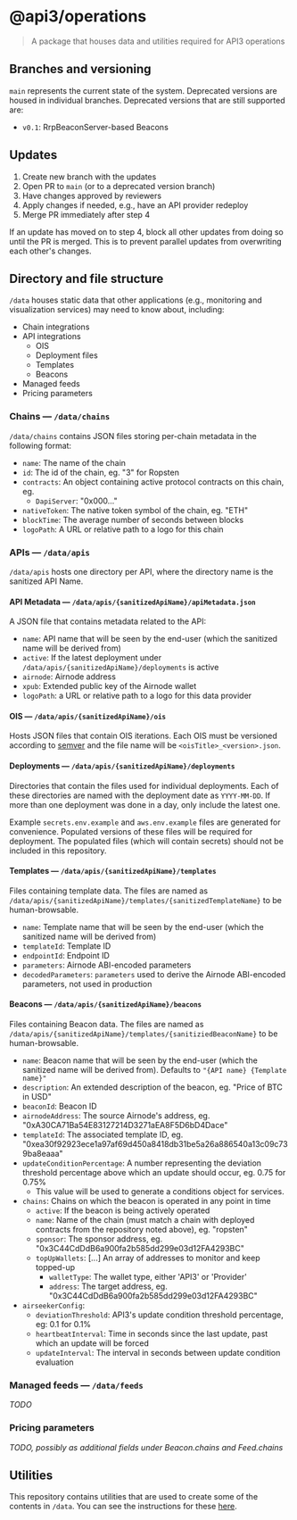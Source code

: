# @api3/operations

> A package that houses data and utilities required for API3 operations

## Branches and versioning

`main` represents the current state of the system. Deprecated versions are housed in individual branches. Deprecated
versions that are still supported are:

- `v0.1`: RrpBeaconServer-based Beacons

## Updates

1. Create new branch with the updates
2. Open PR to `main` (or to a deprecated version branch)
3. Have changes approved by reviewers
4. Apply changes if needed, e.g., have an API provider redeploy
5. Merge PR immediately after step 4

If an update has moved on to step 4, block all other updates from doing so until the PR is merged. This is to prevent
parallel updates from overwriting each other's changes.

## Directory and file structure

`/data` houses static data that other applications (e.g., monitoring and visualization services) may need to know about,
including:

- Chain integrations
- API integrations
  - OIS
  - Deployment files
  - Templates
  - Beacons
- Managed feeds
- Pricing parameters

### Chains — `/data/chains`

`/data/chains` contains JSON files storing per-chain metadata in the following format:

- `name`: The name of the chain
- `id`: The id of the chain, eg. "3" for Ropsten
- `contracts`: An object containing active protocol contracts on this chain, eg.
  - `DapiServer`: "0x000..."
- `nativeToken`: The native token symbol of the chain, eg. "ETH"
- `blockTime`: The average number of seconds between blocks
- `logoPath`: A URL or relative path to a logo for this chain

### APIs — `/data/apis`

`/data/apis` hosts one directory per API, where the directory name is the sanitized API Name.

#### API Metadata — `/data/apis/{sanitizedApiName}/apiMetadata.json`

A JSON file that contains metadata related to the API:

- `name`: API name that will be seen by the end-user (which the sanitized name will be derived from)
- `active`: If the latest deployment under `/data/apis/{sanitizedApiName}/deployments` is active
- `airnode`: Airnode address
- `xpub`: Extended public key of the Airnode wallet
- `logoPath`: a URL or relative path to a logo for this data provider

#### OIS — `/data/apis/{sanitizedApiName}/ois`

Hosts JSON files that contain OIS iterations. Each OIS must be versioned according to [semver](https://semver.org/) and
the file name will be `<oisTitle>_<version>.json`.

#### Deployments — `/data/apis/{sanitizedApiName}/deployments`

Directories that contain the files used for individual deployments. Each of these directories are named with the
deployment date as `YYYY-MM-DD`. If more than one deployment was done in a day, only include the latest one.

Example `secrets.env.example` and `aws.env.example` files are generated for convenience. Populated versions of these
files will be required for deployment. The populated files (which will contain secrets) should not be included in this
repository.

#### Templates — `/data/apis/{sanitizedApiName}/templates`

Files containing template data. The files are named as `/data/apis/{sanitizedApiName}/templates/{sanitizedTemplateName}`
to be human-browsable.

- `name`: Template name that will be seen by the end-user (which the sanitized name will be derived from)
- `templateId`: Template ID
- `endpointId`: Endpoint ID
- `parameters`: Airnode ABI-encoded parameters
- `decodedParameters`: `parameters` used to derive the Airnode ABI-encoded parameters, not used in production

#### Beacons — `/data/apis/{sanitizedApiName}/beacons`

Files containing Beacon data. The files are named as `/data/apis/{sanitizedApiName}/templates/{sanitiziedBeaconName}` to
be human-browsable.

- `name`: Beacon name that will be seen by the end-user (which the sanitized name will be derived from). Defaults to
  `"{API name} {Template name}"`
- `description`: An extended description of the beacon, eg. "Price of BTC in USD"
- `beaconId`: Beacon ID
- `airnodeAddress`: The source Airnode's address, eg. "0xA30CA71Ba54E83127214D3271aEA8F5D6bD4Dace"
- `templateId`: The associated template ID, eg. "0xea30f92923ece1a97af69d450a8418db31be5a26a886540a13c09c739ba8eaaa"
- `updateConditionPercentage`: A number representing the deviation threshold percentage above which an update should
  occur, eg. 0.75 for 0.75%
  - This value will be used to generate a conditions object for services.
- `chains`: Chains on which the beacon is operated in any point in time
  - `active`: If the beacon is being actively operated
  - `name`: Name of the chain (must match a chain with deployed contracts from the repository noted above), eg.
    "ropsten"
  - `sponsor`: The sponsor address, eg. "0x3C44CdDdB6a900fa2b585dd299e03d12FA4293BC"
  - `topUpWallets`: [...] An array of addresses to monitor and keep topped-up
    - `walletType`: The wallet type, either 'API3' or 'Provider'
    - `address`: The target address, eg. "0x3C44CdDdB6a900fa2b585dd299e03d12FA4293BC"
- `airseekerConfig`:
  - `deviationThreshold`: API3's update condition threshold percentage, eg: 0.1 for 0.1%
  - `heartbeatInterval`: Time in seconds since the last update, past which an update will be forced
  - `updateInterval`: The interval in seconds between update condition evaluation

### Managed feeds — `/data/feeds`

_TODO_

### Pricing parameters

_TODO, possibly as additional fields under Beacon.chains and Feed.chains_

## Utilities

This repository contains utilities that are used to create some of the contents in `/data`. You can see the instructions
for these [here](./UTILITIES.MD).
